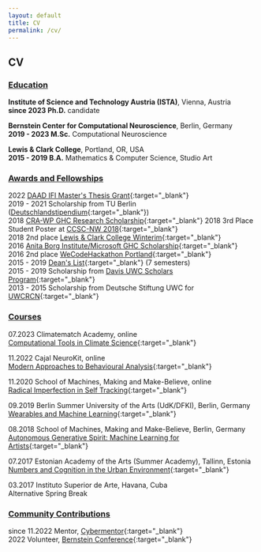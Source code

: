 ```yaml
---
layout: default
title: CV
permalink: /cv/
---
```


## CV 

### <ins>Education</ins>

**Institute of Science and Technology Austria (ISTA)**, Vienna, Austria  
**since 2023 Ph.D.** candidate

**Bernstein Center for Computational Neuroscience**, Berlin, Germany  
**2019 - 2023 M.Sc.** Computational Neuroscience

**Lewis & Clark College**, Portland, OR, USA  
**2015 - 2019 B.A.** Mathematics & Computer Science, Studio Art

### <ins>Awards and Fellowships</ins>
2022 [DAAD IFI Master's Thesis Grant](https://www.daad.de/de/im-ausland-studieren-forschen-lehren/forschen-im-ausland/ifi/){:target="_blank"}  
2019 - 2021 Scholarship from TU Berlin ([Deutschlandstipendium](https://www.tu.berlin/en/careerservice/recruiting/deutschlandstipendium){:target="_blank"})  
2018 [CRA-WP GHC Research Scholarship](https://cra.org/cra-wp/scholarships-and-awards/scholarships/ghc-research-scholars/){:target="_blank"} 
2018 3rd Place Student Poster at [CCSC-NW 2018](https://www.ccsc.org/northwest/2023/){:target="_blank"}  
2018 2nd place [Lewis & Clark College Winterim](https://college.lclark.edu/programs/entrepreneurship/winterim/2018-winterim-/){:target="_blank"}   
2016 [Anita Borg Institute/Microsoft GHC Scholarship](https://anitab.org/){:target="_blank"}  
2016 2nd place [WeCodeHackathon Portland](https://we-code-hackathon-2016.devpost.com/?ref_content=default&ref_feature=challenge&ref_medium=portfolio){:target="_blank"}  
2015 - 2019 [Dean's List](https://college.lclark.edu/dean/deans-list/){:target="_blank"} (7 semesters)  
2015 - 2019 Scholarship from [Davis UWC Scholars Program](https://www.davisuwcscholars.org/){:target="_blank"}  
2013 - 2015 Scholarship from Deutsche Stiftung UWC for [UWCRCN](https://uwcrcn.no){:target="_blank"}  

### <ins>Courses</ins>

07.2023 Climatematch Academy, online  
      [Computational Tools in Climate Science](https://academy.climatematch.io/){:target="_blank"}

11.2022 Cajal NeuroKit, online  
      [Modern Approaches to Behavioural Analysis](https://cajal-training.org/neurokit/behavioural-analysis/){:target="_blank"}

11.2020 School of Machines, Making and Make-Believe, online  
      [Radical Imperfection in Self Tracking](https://www.are.na/kit-kuksenok/radical-imperfection){:target="_blank"}

09.2019 Berlin Summer University of the Arts (UdK/DFKI), Berlin, Germany  
      [Wearables and Machine Learning](https://summer-university.udk-berlin.de/workshops/find-courses/overview/custom-content-courses/wearables-and-machine-learning/){:target="_blank"}

08.2018 School of Machines, Making and Make-Believe, Berlin, Germany  
      [Autonomous Generative Spirit: Machine Learning for Artists](https://www.schoolofma.org/autonomous-generative-spirit){:target="_blank"}

07.2017 Estonian Academy of the Arts (Summer Academy), Tallinn, Estonia  
      [Numbers and Cognition in the Urban Environment](https://www.summerschoolsineurope.eu/course/10767/numbers-and-cognition-in-the-urban-environment){:target="_blank"}

03.2017 Instituto Superior de Arte, Havana, Cuba  
      Alternative Spring Break 

### <ins>Community Contributions</ins>

since 11.2022 Mentor, [Cybermentor](https://www.cybermentor.de/index.php){:target="_blank"}  
2022 Volunteer, [Bernstein Conference](https://bernstein-network.de/en/bernstein-conference/){:target="_blank"}


